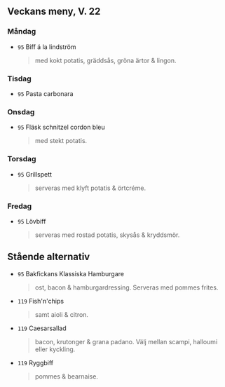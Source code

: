 ## Veckans meny, V. 22

### Måndag

* `95` Biff á la lindström
  > med kokt potatis, gräddsås, gröna ärtor & lingon.

### Tisdag

* `95` Pasta carbonara
  

### Onsdag

* `95` Fläsk schnitzel cordon bleu
  > med stekt potatis.

### Torsdag

* `95` Grillspett
  > serveras med klyft potatis & örtcréme.

### Fredag

* `95` Lövbiff 
  >  serveras med rostad potatis, skysås & kryddsmör.

## Stående alternativ

* `95` Bakfickans Klassiska Hamburgare
  > ost, bacon & hamburgardressing. Serveras med pommes frites.

* `119` Fish'n'chips  
  >  samt aioli & citron.

* `119` Caesarsallad
  > bacon, krutonger & grana padano. Välj mellan scampi, halloumi eller kyckling.
  
* `119` Ryggbiff
  > pommes & bearnaise.

